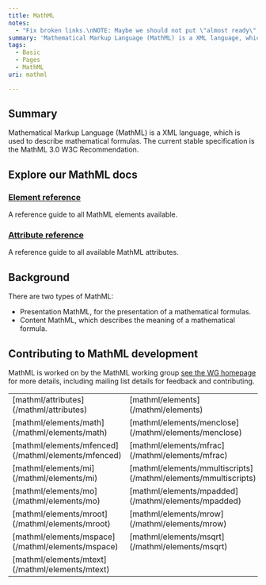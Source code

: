 ```yaml
---
title: MathML
notes:
  - "Fix broken links.\nNOTE: Maybe we should not put \"almost ready\" or ready to use if not ALL subpages aren’t on a better state. Reverted to Unreviewed."
summary: 'Mathematical Markup Language (MathML) is a XML language, which is used to describe mathematical formulas. The current stable specification is the MathML 3.0 W3C Recommendation.'
tags:
  - Basic
  - Pages
  - MathML
uri: mathml

---
```

## Summary

Mathematical Markup Language (MathML) is a XML language, which is used to describe mathematical formulas. The current stable specification is the MathML 3.0 W3C Recommendation.

## Explore our MathML docs

### [Element reference](/mathml/elements)

A reference guide to all MathML elements available.

### [Attribute reference](/mathml/attributes)

A reference guide to all available MathML attributes.

## Background

There are two types of MathML:

-   Presentation MathML, for the presentation of a mathematical formulas.
-   Content MathML, which describes the meaning of a mathematical formula.

## Contributing to MathML development

MathML is worked on by the MathML working group [see the WG homepage](http://www.w3.org/Math/) for more details, including mailing list details for feedback and contributing.

<table class="mw-prefixindex-list-table">
<tr>
<td>
[mathml/attributes](/mathml/attributes)

</td>
<td>
[mathml/elements](/mathml/elements)

</td>
<td>
[mathml/elements/maction](/mathml/elements/maction)

</td>
</tr>
<tr>
<td>
[mathml/elements/math](/mathml/elements/math)

</td>
<td>
[mathml/elements/menclose](/mathml/elements/menclose)

</td>
<td>
[mathml/elements/merror](/mathml/elements/merror)

</td>
</tr>
<tr>
<td>
[mathml/elements/mfenced](/mathml/elements/mfenced)

</td>
<td>
[mathml/elements/mfrac](/mathml/elements/mfrac)

</td>
<td>
[mathml/elements/mglyph](/mathml/elements/mglyph)

</td>
</tr>
<tr>
<td>
[mathml/elements/mi](/mathml/elements/mi)

</td>
<td>
[mathml/elements/mmultiscripts](/mathml/elements/mmultiscripts)

</td>
<td>
[mathml/elements/mn](/mathml/elements/mn)

</td>
</tr>
<tr>
<td>
[mathml/elements/mo](/mathml/elements/mo)

</td>
<td>
[mathml/elements/mpadded](/mathml/elements/mpadded)

</td>
<td>
[mathml/elements/mphantom](/mathml/elements/mphantom)

</td>
</tr>
<tr>
<td>
[mathml/elements/mroot](/mathml/elements/mroot)

</td>
<td>
[mathml/elements/mrow](/mathml/elements/mrow)

</td>
<td>
[mathml/elements/ms](/mathml/elements/ms)

</td>
</tr>
<tr>
<td>
[mathml/elements/mspace](/mathml/elements/mspace)

</td>
<td>
[mathml/elements/msqrt](/mathml/elements/msqrt)

</td>
<td>
[mathml/elements/mstyle](/mathml/elements/mstyle)

</td>
</tr>
<tr>
<td>
[mathml/elements/mtext](/mathml/elements/mtext)

</td>
</tr>
</table>
